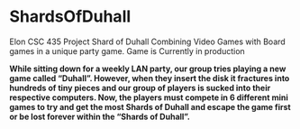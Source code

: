 # ShardsOfDuhall

Elon CSC 435 Project
Shard of Duhall
Combining Video Games with Board games in a unique party game.
Game is Currently in production


**While sitting down for a weekly LAN party, our group tries playing a new game called “Duhall”. 
However, when they insert the disk it fractures into hundreds of tiny pieces and 
our group of players is sucked into their respective computers. 
Now, the players must compete in 6 different mini games to try and get the most Shards of Duhall and 
escape the game first or be lost forever within the “Shards of Duhall”.**
